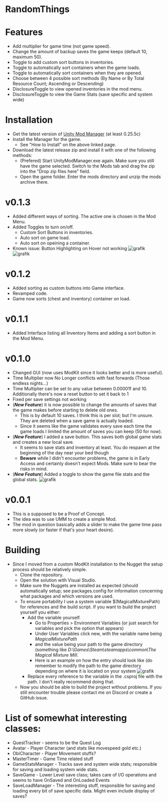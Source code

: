 # RandomThings
# Features
* Add multiplier for game time (not game speed).
* Change the amount of backup saves the game keeps (default 10, maximum 50).
* Toggle to add custom sort buttons in inventories.
* Toggle to automatically sort containers when the game loads.
* Toggle to automatically sort containers when they are opened.
* Choose between 4 possible sort methods (By Name or By Total Resource Count; Ascending or Descending)
* DisclosureToggle to view opened inventories in the mod menu.
* DisclosureToggle to view the Game Stats (save specific and system wide)

# Installation
* Get the latest version of [Unity Mod Manager](https://www.nexusmods.com/site/mods/21) (at least 0.25.5c)
* Install the Manager for the game.
  * See "How to Install" on the above linked page.
* Download the latest release zip and install it with one of the following methods:
  * (Prefered) Start UnityModManager.exe again. Make sure you still have the game selected. Switch to the Mods tab and drag the zip into the "Drop zip files here" field.
  * Open the game folder. Enter the mods directory and unzip the mods archive there.

# v0.1.3
* Added different ways of sorting. The active one is chosen in the Mod Menu.
* Added Toggles to turn on/off.
  * Custom Sort Buttons in inventories.
  * Auto sort on game load.
  * Auto sort on opeining a container.
* Known issue: Button Highlighting on Hover not working
![grafik](https://user-images.githubusercontent.com/62178123/230792222-c6e1ecaf-27cd-432c-9ea2-3f37b97fdb4a.png)
![grafik](https://user-images.githubusercontent.com/62178123/230792281-a56a4c8e-03d1-4401-9afa-9459bce85758.png)
# v0.1.2
* Added sorting as custom buttons into Game interface.
* Revamped code.
* Game now sorts (chest and inventory) container on load.
# v0.1.1
* Added Interface listing all Inventory Items and adding a sort button in the Mod Menu.
# v0.1.0
* Changed GUI (now uses ModKit since it looks better and is more useful).
* Time Multiplier now No Longer conflicts with fast forwards (Those endless nights...)
* Time Multiplier can be set to any value between 0.00001f and 10. Additionally there's now a reset button to set it back to 1
* Fixed per save settings not working
* (***New Feature***) it is now possible to change the amounts of saves that the game makes before starting to delete old ones.
  * This is by default 10 saves. I think this is per slot; but I'm unsure. They are deleted when a save game is actually loaded.
  * Since it seems like the game validates every save each time the game loads I limited the amount of saves you can keep (50 for now).
* (***New Feature***) I added a save button. This saves both global game stats and creates a new local save.
  * It seems to save stats and inventory at least. You do respawn at the beginning of the day near your bed though
  * **Beware** while I didn't encounter problems, the game is in Early Access and certainly doesn't expect Mods. Make sure to bear the risks in mind.
* (***New Feature***) Added a toggle to show the game file stats and the global stats.
![grafik](https://user-images.githubusercontent.com/62178123/230702634-49d28e94-b584-4eae-a60a-fae4f7cb2650.png)

# v0.0.1
* This is a supposed to be a Proof of Concept.
* The idea was to use UMM to create a simple Mod. 
* The mod in question basically adds a slider to make the game time pass more slowly (or faster if that's your heart desire).

# Building
* Since I moved from a custom ModKit installation to the Nugget the setup process should be relatively simple.
  * Clone the repository. 
  * Open the solution with Visual Studio.
  * Make sure the Nuggets are installed as expected (should automatically setup; see packages.config for information concerning what packages and which versions are used.
  * To ensure portability I use a system variable $(MagicalMixturePath) for references and the build script. If you want to build the project yourself you either:
    * Add the variable yourself. 
      * Go to Properties > Environment Variables (or just search for variables and pick the option that appears)
      * Under User Variables click new, with the variable name being *MagicalMixturePath*
      * and the value being your path to the game directory (something like *D:\Games\Steam\steamapps\common\The Magical Mixture Mill*.
      * Here is an example on how the entry should look like (do remember to modify the path to the game directory depending on where it is located on your system
      ![grafik](https://user-images.githubusercontent.com/62178123/230797697-bb7653bd-14b2-4717-8bbd-718ce068d3b3.png)
    * Replace every reference to the variable in the .csproj file with the path. I don't really recommend doing that.
  * Now you should be able to build the project without problems. If you still encounter trouble please contact me on Discord or create a GitHub issue.

# List of somewhat interesting classes:
* QuestTracker - seems to be the Quest Log
* Avatar - Player Character (and stats like movespeed gold etc.)
* ObiCharacter - Player Movement stuffs?
* MasterTimer - Game Time related stuff
* GameStatsManager - Tracks save and system wide stats; responsible for saving and loading system wide stats.
* SaveGame - Lower Level save class; takes care of I/O operations and seems to have OnSaved and OnLoaded Events
* SaveLoadManager - The interesting stuff, responsible for saving and loading every bit of save specific data. Might even include display of saves?